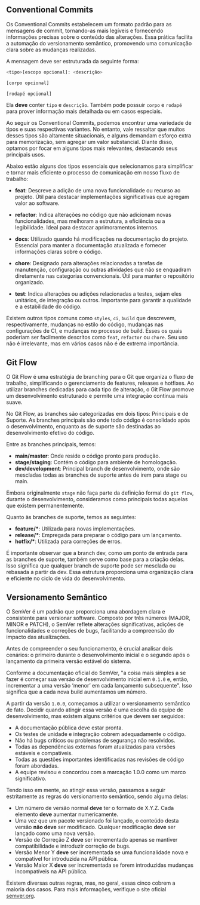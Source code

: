 ## Conventional Commits

Os Conventional Commits estabelecem um formato padrão para as mensagens de commit, tornando-as mais legíveis e fornecendo informações precisas sobre o conteúdo das alterações. Essa prática facilita a automação do versionamento semântico, promovendo uma comunicação clara sobre as mudanças realizadas.

A mensagem deve ser estruturada da seguinte forma:

```sh
<tipo>[escopo opcional]: <descrição>

[corpo opcional]

[rodapé opcional]
```

Ela **deve** conter `tipo` e `descrição`. Também pode possuir `corpo` e `rodapé` para prover informação mais detalhada ou em casos especiais.

Ao seguir os Conventional Commits, podemos encontrar uma variedade de tipos e suas respectivas variantes. No entanto, vale ressaltar que muitos desses tipos são altamente situacionais, e alguns demandam esforço extra para memorização, sem agregar um valor substancial. Diante disso, optamos por focar em alguns tipos mais relevantes, destacando seus principais usos.

Abaixo estão alguns dos tipos essenciais que selecionamos para simplificar e tornar mais eficiente o processo de comunicação em nosso fluxo de trabalho:

- **feat**: Descreve a adição de uma nova funcionalidade ou recurso ao projeto. Útil para destacar implementações significativas que agregam valor ao software.

- **refactor**: Indica alterações no código que não adicionam novas funcionalidades, mas melhoram a estrutura, a eficiência ou a legibilidade. Ideal para destacar aprimoramentos internos.

- **docs**: Utilizado quando há modificações na documentação do projeto. Essencial para manter a documentação atualizada e fornecer informações claras sobre o código.

- **chore**: Designado para alterações relacionadas a tarefas de manutenção, configuração ou outras atividades que não se enquadram diretamente nas categorias convencionais. Útil para manter o repositório organizado.

- **test**: Indica alterações ou adições relacionadas a testes, sejam eles unitários, de integração ou outros. Importante para garantir a qualidade e a estabilidade do código.

Existem outros tipos comuns como `styles`, `ci`, `build` que descrevem, respectivamente, mudanças no estilo do código, mudanças nas configurações de CI, e mudanças no processo de build. Esses os quais poderiam ser facilmente descritos como `feat`, `refactor` ou `chore`. Seu uso não é irrelevante, mas em vários casos não é de extrema importância.

## Git Flow

O Git Flow é uma estratégia de branching para o Git que organiza o fluxo de trabalho, simplificando o gerenciamento de features, releases e hotfixes. Ao utilizar branches dedicadas para cada tipo de alteração, o Git Flow promove um desenvolvimento estruturado e permite uma integração contínua mais suave.

No Git Flow, as branches são categorizadas em dois tipos: Principais e de Suporte. As branches principais são onde todo código é consolidado após o desenvolvimento, enquanto as de suporte são destinadas ao desenvolvimento efetivo do código.

Entre as branches principais, temos:

- **main/master**: Onde reside o código pronto para produção.
- **stage/staging**: Contém o código para ambiente de homologação.
- **dev/development**: Principal branch de desenvolvimento, onde são mescladas todas as branches de suporte antes de irem para stage ou main.

Embora originalmente `stage` não faça parte da definição formal do `git flow`, durante o desenvolvimento, consideramos como principais todas aquelas que existem permanentemente.

Quanto às branches de suporte, temos as seguintes:

- **feature/\***: Utilizada para novas implementações.
- **release/\***: Empregada para preparar o código para um lançamento.
- **hotfix/\***: Utilizada para correções de erros.

É importante observar que a branch dev, como um ponto de entrada para as branches de suporte, também serve como base para a criação delas. Isso significa que qualquer branch de suporte pode ser mesclada ou rebasada a partir da dev. Essa estrutura proporciona uma organização clara e eficiente no ciclo de vida do desenvolvimento.

## Versionamento Semântico

O SemVer é um padrão que proporciona uma abordagem clara e consistente para versionar software. Composto por três números (MAJOR, MINOR e PATCH), o SemVer reflete alterações significativas, adições de funcionalidades e correções de bugs, facilitando a compreensão do impacto das atualizações.

Antes de compreender o seu funcionamento, é crucial analisar dois cenários: o primeiro durante o desenvolvimento inicial e o segundo após o lançamento da primeira versão estável do sistema.

Conforme a documentação oficial do SemVer, "a coisa mais simples a se fazer é começar sua versão de desenvolvimento inicial em `0.1.0` e, então, incrementar a uma versão ‘menor’ em cada lançamento subsequente". Isso significa que a cada nova build aumentamos um número.

A partir da versão `1.0.0`, começamos a utilizar o versionamento semântico de fato. Decidir quando atingir essa versão é uma escolha da equipe de desenvolvimento, mas existem alguns critérios que devem ser seguidos:

- A documentação pública deve estar pronta.
- Os testes de unidade e integração cobrem adequadamente o código.
- Não há bugs críticos ou problemas de segurança não resolvidos.
- Todas as dependências externas foram atualizadas para versões estáveis e compatíveis.
- Todas as questões importantes identificadas nas revisões de código foram abordadas.
- A equipe revisou e concordou com a marcação 1.0.0 como um marco significativo.

Tendo isso em mente, ao atingir essa versão, passamos a seguir estritamente as regras do versionamento semântico, sendo alguma delas:

- Um número de versão normal **deve** ter o formato de X.Y.Z. Cada elemento **deve** aumentar numericamente.
- Uma vez que um pacote versionado foi lançado, o conteúdo desta versão **não deve** ser modificado. Qualquer modificação **deve** ser lançado como uma nova versão.
- Versão de Correção Z **deve** ser incrementado apenas se mantiver compatibilidade e introduzir correção de bugs.
- Versão Menor Y **deve** ser incrementada se uma funcionalidade nova e compatível for introduzida na API pública.
- Versão Maior X **deve** ser incrementada se forem introduzidas mudanças incompatíveis na API pública.

Existem diversas outras regras, mas, no geral, essas cinco cobrem a maioria dos casos. Para mais informações, verifique o site oficial [semver.org](https://semver.org/lang/pt-BR/).